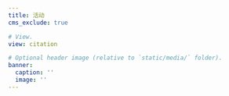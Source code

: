 ```yaml
---
title: 活动
cms_exclude: true

# View.
view: citation

# Optional header image (relative to `static/media/` folder).
banner:
  caption: ''
  image: ''
---
```

